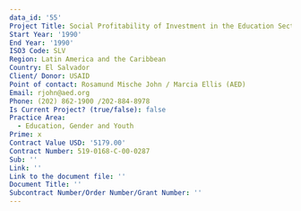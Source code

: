 ```yaml
---
data_id: '55'
Project Title: Social Profitability of Investment in the Education Sector
Start Year: '1990'
End Year: '1990'
ISO3 Code: SLV
Region: Latin America and the Caribbean
Country: El Salvador
Client/ Donor: USAID
Point of contact: Rosamund Mische John / Marcia Ellis (AED)
Email: rjohn@aed.org
Phone: (202) 862-1900 /202-884-8978
Is Current Project? (true/false): false
Practice Area:
  - Education, Gender and Youth
Prime: x
Contract Value USD: '5179.00'
Contract Number: 519-0168-C-00-0287
Sub: ''
Link: ''
Link to the document file: ''
Document Title: ''
Subcontract Number/Order Number/Grant Number: ''
---
```


